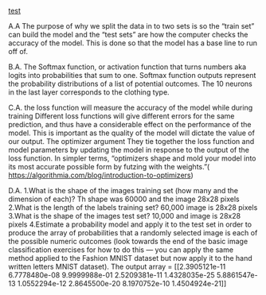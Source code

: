 [test](https://acejv21.github.io/Ace_Code/)

A.A The purpose of why we split the data in to  two sets is so the “train set” can build the model and the “test sets” are how the computer checks the accuracy of the model. This is done so that the model has a base line to run off of. 

B.A. The Softmax function, or activation function that turns numbers aka logits into probabilities that sum to one. Softmax function outputs represent the probability distributions of a list of potential outcomes. The 10 neurons in the last layer corresponds to the clothing type.

C.A. the loss function will measure the accuracy of the model while during training Different loss functions will give different errors for the same prediction, and thus have a considerable effect on the performance of the model. This is important as the quality of the model will dictate the value of our output. The optimizer argument They tie together the loss function and model parameters by updating the model in response to the output of the loss function. In simpler terms, “optimizers shape and mold your model into its most accurate possible form by futzing with the weights.”( https://algorithmia.com/blog/introduction-to-optimizers)

D.A.
1.What is the shape of the images training set (how many and the dimension of each)?
Th shape was 60000 and the image 28x28 pixels
2.What is the length of the labels training set?
60,000 image is 28x28 pixels
3.What is the shape of the images test set?
10,000 and image is 28x28 pixels 
4.Estimate a probability model and apply it to the test set in order to produce the array of probabilities that a randomly selected image is each of the possible numeric outcomes (look towards the end of the basic image classification exercises for how to do this — you can apply the same method applied to the Fashion MNIST dataset but now apply it to the hand written letters MNIST dataset).
The output array = [[2.3905121e-11 6.7778480e-08 9.9999988e-01 2.5209381e-11 1.4328035e-25
  5.8861547e-13 1.0552294e-12 2.8645500e-20 8.1970752e-10 1.4504924e-21]]
